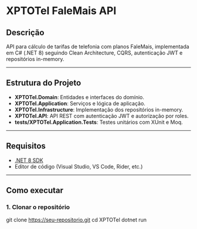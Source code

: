 # XPTOTel FaleMais API

## Descrição

API para cálculo de tarifas de telefonia com planos FaleMais, implementada em C# (.NET 8) seguindo Clean Architecture, CQRS, autenticação JWT e repositórios in-memory.

---

## Estrutura do Projeto

- **XPTOTel.Domain**: Entidades e interfaces do domínio.
- **XPTOTel.Application**: Serviços e lógica de aplicação.
- **XPTOTel.Infrastructure**: Implementação dos repositórios in-memory.
- **XPTOTel.API**: API REST com autenticação JWT e autorização por roles.
- **tests/XPTOTel.Application.Tests**: Testes unitários com XUnit e Moq.

---

## Requisitos

- [.NET 8 SDK](https://dotnet.microsoft.com/en-us/download/dotnet/8.0)
- Editor de código (Visual Studio, VS Code, Rider, etc.)

---

## Como executar

### 1. Clonar o repositório


git clone https://seu-repositorio.git
cd XPTOTel
dotnet run

